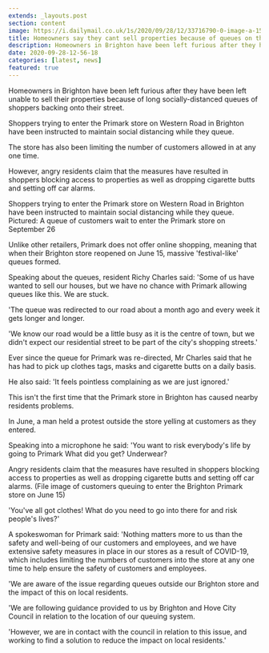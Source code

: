 ```yaml
---
extends: _layouts.post
section: content
image: https://i.dailymail.co.uk/1s/2020/09/28/12/33716790-0-image-a-15_1601293765974.jpg 
title: Homeowners say they cant sell properties because of queues on their street for nearby Primark  
description: Homeowners in Brighton have been left furious after they have been left unable to sell their properties because of long socially-distanced queues of shoppers backing onto their street. 
date: 2020-09-28-12-56-18 
categories: [latest, news] 
featured: true 
--- 
```

Homeowners in Brighton have been left furious after they have been left unable to sell their properties because of long socially-distanced queues of shoppers backing onto their street. 

Shoppers trying to enter the Primark store on Western Road in Brighton have been instructed to maintain social distancing while they queue.

The store has also been limiting the number of customers allowed in at any one time.

However, angry residents claim that the measures have resulted in shoppers blocking access to properties as well as dropping cigarette butts and setting off car alarms.

Shoppers trying to enter the Primark store on Western Road in Brighton have been instructed to maintain social distancing while they queue. Pictured: A queue of customers wait to enter the Primark store on September 26

Unlike other retailers, Primark does not offer online shopping, meaning that when their Brighton store reopened on June 15, massive 'festival-like' queues formed.

Speaking about the queues, resident Richy Charles said: 'Some of us have wanted to sell our houses, but we have no chance with Primark allowing queues like this. We are stuck.

'The queue was redirected to our road about a month ago and every week it gets longer and longer. 

'We know our road would be a little busy as it is the centre of town, but we didn't expect our residential street to be part of the city's shopping streets.'

Ever since the queue for Primark was re-directed, Mr Charles said that he has had to pick up clothes tags, masks and cigarette butts on a daily basis.

He also said: 'It feels pointless complaining as we are just ignored.'

This isn't the first time that the Primark store in Brighton has caused nearby residents problems.

In June, a man held a protest outside the store yelling at customers as they entered.

Speaking into a microphone he said: 'You want to risk everybody's life by going to Primark What did you get? Underwear?

Angry residents claim that the measures have resulted in shoppers blocking access to properties as well as dropping cigarette butts and setting off car alarms. (File image of customers queuing to enter the Brighton Primark store on June 15)

'You've all got clothes! What do you need to go into there for and risk people's lives?'

A spokeswoman for Primark said: 'Nothing matters more to us than the safety and well-being of our customers and employees, and we have extensive safety measures in place in our stores as a result of COVID-19, which includes limiting the numbers of customers into the store at any one time to help ensure the safety of customers and employees.

'We are aware of the issue regarding queues outside our Brighton store and the impact of this on local residents.

'We are following guidance provided to us by Brighton and Hove City Council in relation to the location of our queuing system.

'However, we are in contact with the council in relation to this issue, and working to find a solution to reduce the impact on local residents.'

